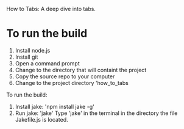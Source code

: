 How to Tabs: A deep dive into tabs.


To run the build
=================
1. Install node.js
2. Install git
3. Open a command prompt
4. Change to the directory that will containt the project
5. Copy the source repo to your computer
6. Change to the project directory 'how_to_tabs

To run the build:

1. Install jake: 'npm install jake -g'
2. Run jake: 'jake'
Type 'jake' in the terminal in the directory the file Jakefile.js is located.